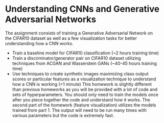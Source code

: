 # Understanding CNNs and Generative Adversarial Networks

The assignment consists of training a Generative Adversarial Network on the CIFAR10 dataset as well as a few visualization tasks for better understanding how a CNN works.

- Train a baseline model for CIFAR10 classification (~2 hours training time)
- Train a discriminator/generator pair on CIFAR10 dataset utilizing techniques from ACGAN and Wasserstein GANs (~40-45 hours training time)
- Use techniques to create synthetic images maximizing class output scores or particular features as a visualization technique to understand how a CNN is working (<1 minute)
This homework is slightly different than previous homeworks as you will be provided with a lot of code and sets of hyperparameters. You should only need to train the models once after you piece together the code and understand how it works. The second part of the homework (feature visualization) utilizes the models trained from part 1. The output will need to be run many times with various parameters but the code is extremely fast.
